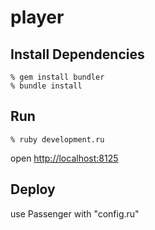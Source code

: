 player
======

Install Dependencies
--------------------

    % gem install bundler
    % bundle install
    

Run
---

    % ruby development.ru

open [http://localhost:8125](http://localhost:8125)


Deploy
------
use Passenger with "config.ru"

